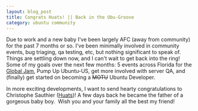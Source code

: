 ```yaml
---
layout: blog_post
title: Congrats Huats! || Back in the Ubu-Groove
category: ubuntu community
---
```


Due to work and a new baby I've been largely AFC (away from community) for the past 7 months or so.  I've been minimally involved in community events, bug triaging, qa testing, etc, but nothing significant to speak of.  Things are settling down now, and I can't wait to get back into the ring!  Some of my goals over the next few months: 5 events across Florida for the <a href="https://wiki.ubuntu.com/GlobalJam">Global Jam</a>, Pump Up Ubuntu-US, get more involved with server QA, and (finally) get started on becoming a <del>MOTU</del> Ubuntu Developer.

In more exciting developments, I want to send hearty congratulations to Christophe Sauthier (<a href="https://edge.launchpad.net/~christophe.sauthier">Huats</a>)!  A few days back he became the father of a gorgeous baby boy.  Wish you and your family all the best my friend!
